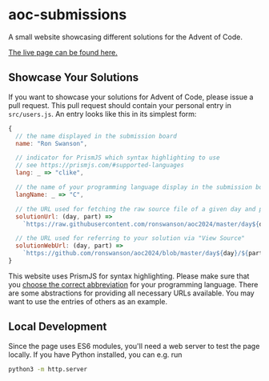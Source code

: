 # aoc-submissions

A small website showcasing different solutions for the Advent of Code.

[The live page can be found here.](https://melfkammholz.github.io/aoc-submissions/)


## Showcase Your Solutions

If you want to showcase your solutions for Advent of Code, please issue a pull
request. This pull request should contain your personal entry in 
`src/users.js`. An entry looks like this in its simplest form:


```js
{
  // the name displayed in the submission board
  name: "Ron Swanson",

  // indicator for PrismJS which syntax highlighting to use
  // see https://prismjs.com/#supported-languages
  lang: _ => "clike",

  // the name of your programming language display in the submission board
  langName: _ => "C",

  // the URL used for fetching the raw source file of a given day and part
  solutionUrl: (day, part) =>
    `https://raw.githubusercontent.com/ronswanson/aoc2024/master/day${day}/${part}.c`,

  // the URL used for referring to your solution via "View Source"
  solutionWebUrl: (day, part) =>
    `https://github.com/ronswanson/aoc2024/blob/master/day${day}/${part}.c`
}
```

This website uses PrismJS for syntax highlighting. Please make sure that you
[choose the correct abbreviation](https://prismjs.com/#supported-languages) 
for your programming language. There are some abstractions for providing all
necessary URLs available. You may want to use the entries of others as an 
example.


## Local Development

Since the page uses ES6 modules, you'll need a web server to test the page 
locally. If you have Python installed, you can e.g. run

```sh
python3 -m http.server
```
